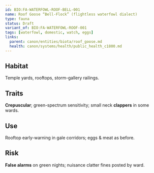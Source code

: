 ```yaml
---
id: BIO:FA-WATERFOWL-ROOF-BELL-001
name: Roof Goose “Bell-Flock” (flightless waterfowl dialect)
type: fauna
status: Draft
variant_of: BIO:FA-WATERFOWL-ROOF-001
tags: [waterfowl, domestic, watch, eggs]
links:
  parent: canon/entities/biota/roof_goose.md
  health: canon/systems/health/public_health_c1800.md
---
```


## Habitat
Temple yards, rooftops, storm-gallery railings.

## Traits
**Crepuscular**; green-spectrum sensitivity; small neck **clappers** in some wards.

## Use
Rooftop early-warning in gale corridors; eggs & meat as before.

## Risk
**False alarms** on green nights; nuisance clatter fines posted by ward.
